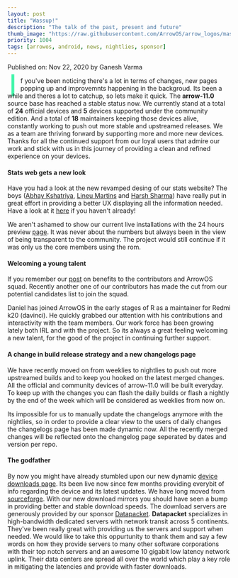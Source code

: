 ```yaml
---
layout: post
title: "Wassup!"
description: "The talk of the past, present and future"
thumb_image: "https://raw.githubusercontent.com/ArrowOS/arrow_logos/master/ArrowLogo-sky-transparent.png"
priority: 1004
tags: [arrowos, android, news, nightlies, sponsor]
---
```


Published on: Nov 22, 2020 by Ganesh Varma<br>

<style type="text/css" media="Screen">
 .Dropcap {
  color: #42f5aa;
  float: left;
  font-size: 69px;
  line-height: 30px;
  padding-top: 4px;
  padding-right: 8px;
  padding-left: 3px;
}
</style>

<span class="Dropcap">I</span>f you've been noticing there's a lot in terms of changes, new pages popping up and improvemnts happening in the backgroud. Its been a while and theres a lot to catchup, so lets make it quick. The __arrow-11.0__ source base has reached a stable status now. We currently stand at a total of __24__ official devices and __5__ devices supported under the community edition. And a total of __18__ maintainers keeping those devices alive, constantly working to push out more stable and upstreamed releases. We as a team are thriving forward by supporting more and more new devices. Thanks for all the continued support from our loyal users that admire our work and stick with us in this journey of providing a clean and refined experience on your devices.

#### Stats web gets a new look <br>

Have you had a look at the new revamped desing of our stats website? The boys ([Abhay Kshatriya](https://github.com/kshatriya-abhay), [Lineu Martins](https://github.com/lamp216) and [Harsh Sharma](https://github.com/harsh23)) have really put in great effort in providing a better UX displaying all the information needed. Have a look at it [here](https://stats.arrowos.net) if you haven't already!

We aren't ashamed to show our current live installations with the 24 hours preview [page](https://stats.arrowos.net/recent). It was never about the numbers but always been in the view of being transparent to the community. The project would still continue if it was only us the core members using the rom.

#### Welcoming a young talent

If you remember our [post](https://blog.arrowos.net/posts/a-new-approach) on benefits to the contributors and ArrowOS squad. Recently another one of our contributors has made the cut from our potential candidates list to join the squad.

Daniel has joined ArrowOS in the early stages of R as a maintainer for Redmi k20 (davinci). He quickly grabbed our attention with his contributions and interactivity with the team members. Our work force has been growing lately both IRL and with the project. So its always a great feeling welcoming a new talent, for the good of the project in continuing further support.

#### A change in build release strategy and a new changelogs page

We have recently moved on from weeklies to nightlies to push out more upstreamed builds and to keep you hooked on the latest merged changes. All the official and community devices of arrow-11.0 will be built everyday. To keep up with the changes you can flash the daily builds or flash a nightly by the end of the week which will be considered as weeklies from now on.

Its impossible for us to manually update the changelogs anymore with the nightlies, so in order to provide a clear view to the users of daily changes the changelogs page has been made dynamic now. All the recently merged changes will be reflected onto the changelog page seperated by dates and version per repo.

#### The godfather

By now you might have already stumbled upon our new dynamic [device downloads page](https://arrowos.net/download). Its been live now since few months providing everybit of info regarding the device and its latest updates. We have long moved from [sourceforge](https://sourceforge.net/projects/arrow-os/). With our new download mirrors you should have seen a bump in providing better and stable download speeds. The download servers are generously provided by our sponsor [Datapacket](https://www.datapacket.com/). __Datapacket__ specializes in high-bandwidth dedicated servers with network transit across 5 continents. They've been really great with providing us the servers and support when needed. We would like to take this oppurtunity to thank them and say a few words on how they provide servers to many other software corporations with their top notch servers and an awesome 10 gigabit low latency network uplink. Their data centers are spread all over the world which play a key role in mitigating the latencies and provide with faster downloads.
